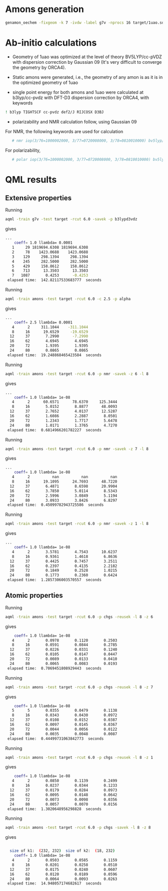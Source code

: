 
# Amons generation
```bash
genamon_oechem -fixgeom -k 7 -ivdw -label g7v -nprocs 16 target/1uao.sdf >out-g7v &
```


# Ab-initio calculations

- Geometry of 1uao was optimized at the level of theory BV5LYP/cc-pVDZ with dispersion correction by Gaussian 09 (It's very difficult to converge the geometry by ORCA4).

- Static amons were generated, i.e., the geometry of any amon is as it is in the optimized geometry of 1uao

- single point energy for both amons and 1uao were calculated at b3lyp/cc-pvdz with DFT-D3 dispersion correction by ORCA4, with keywords

```bash
! b3lyp TIGHTSCF cc-pvdz def2/J RIJCOSX D3BJ
```

- polarizability and NMR calculation follow, using Gaussian 09

For NMR, the following keywords are used for calculation
```bash
   # nmr iop(3/76=1000002000, 3/77=0720008000, 3/78=0810010000) bv5lyp/cc-pVDZ
```

For polarizability,
```bash
   # polar iop(3/76=1000002000, 3/77=0720008000, 3/78=0810010000) bv5lyp/cc-pVDZ
```



# QML results

## Extensive properties

Running
```bash
aqml -train g7v -test target -rcut 6.0 -savek -p b3lypd3vdz
```
gives
```bash
...
    coeff= 1.0 llambda= 0.0001
   1     29 1819694.6308 1819694.6308  
   2     78    1423.0688    1423.0688 
   3    129     298.1394     298.1394 
   4    245     282.5000     282.5000 
   5    429     158.8612     158.8612 
   6    713      13.3503      13.3503 
   7   1087       0.4253      -0.4253 
 elapsed time:  142.82117533683777  seconds
```

Running
```bash
aqml -train amons -test target -rcut 6.0 -c 2.5 -p alpha 
```
gives
```bash
...
    coeff= 2.5 llambda= 0.0001
   4      2     311.1044    -311.1044  
   8     16      19.6529     -19.6529  
  12     37       7.2990      -7.2990  
  16     62       4.6945       4.6945  
  20     72       1.9395       1.9395  
  24     80       0.0865       0.0865  
 elapsed time:  19.248868465423584  seconds
```



Running
```bash
aqml -train amons -test target -rcut 6.0 -p nmr -savek -z 6 -l 8
```
gives
```bash
...
    coeff= 1.0 llambda= 1e-08
   4      2      60.6571      78.6370     125.3444 
   8     16       5.0152       8.8877      48.0093 
  12     37       2.7652       4.0137      12.5287 
  16     62       1.6086       2.2887       8.0501 
  20     72       1.2343       1.7717       5.6478 
  24     80       1.0171       1.3765       4.7270 
 elapsed time:  0.6814966201782227  seconds
```

Running
```bash
aqml -train amons -test target -rcut 6.0 -p nmr -savek -z 7 -l 8
```
gives
```bash
...
    coeff= 1.0 llambda= 1e-08
   4      2          nan          nan          nan  
   8     16      19.1095      24.7693      48.7220  
  12     37       6.4871       8.6598      20.9904  
  16     62       3.7850       5.0114       8.5343  
  20     72       2.5996       3.0849       5.1194  
  24     80       3.0933       3.8426       6.8297  
 elapsed time:  0.45099782943725586  seconds
```

Running
```bash
aqml -train amons -test target -rcut 6.0 -p nmr -savek -z 1 -l 8
```
gives
```bash
...
    coeff= 1.0 llambda= 1e-08
   4      2       3.5781       4.7543      10.6237  
   8     16       0.9361       1.4618       6.8636  
  12     37       0.4425       0.7457       3.2511  
  16     62       0.2397       0.4135       2.2182  
  20     72       0.1849       0.2528       1.0215  
  24     80       0.1773       0.2360       0.6424  
 elapsed time:  1.2857306003570557  seconds
```

## Atomic properties

Running
```bash
aqml -train amons -test target -rcut 6.0 -p chgs -reusek -l 8 -z 6 
```
gives
```bash
    coeff= 1.0 llambda= 1e-08
   4      2       0.0978       0.1120       0.2503  
   8     16       0.0591       0.0844       0.2785  
  12     37       0.0226       0.0331       0.1240  
  16     62       0.0105       0.0147       0.0447  
  20     72       0.0089       0.0133       0.0410  
  24     80       0.0065       0.0083       0.0193  
 elapsed time:  0.7069451808929443  seconds
```

Running
```bash
aqml -train amons -test target -rcut 6.0 -p chgs -reusek -l 8 -z 7 
```
gives
```bash
    coeff= 1.0 llambda= 1e-08
   5      5       0.0355       0.0479       0.1138  
   8     16       0.0343       0.0430       0.0972  
  12     37       0.0108       0.0152       0.0387  
  16     62       0.0097       0.0145       0.0367  
  20     72       0.0044       0.0056       0.0122  
  24     80       0.0035       0.0048       0.0087  
 elapsed time:  0.44499731063842773  seconds
```

Running
```bash
aqml -train amons -test target -rcut 6.0 -p chgs -reusek -l 8 -z 1 
```
gives
```bash
    coeff= 1.0 llambda= 1e-08
   4      2       0.0850       0.1139       0.2499  
   8     16       0.0237       0.0344       0.1233  
  12     37       0.0179       0.0284       0.0973  
  16     62       0.0095       0.0148       0.0642  
  20     72       0.0073       0.0098       0.0356  
  24     80       0.0057       0.0070       0.0156  
 elapsed time:  1.3020648956298828  seconds
```

Running
```bash
aqml -train amons -test target -rcut 6.0 -p chgs -savek -l 8 -z 8 
```
gives
```bash

  size of k1:  (232, 232)  size of k2:  (18, 232)
    coeff= 1.0 llambda= 1e-08
   4      2       0.0503       0.0585       0.1159  
   8     16       0.0201       0.0258       0.0510  
  12     37       0.0175       0.0240       0.0607  
  16     62       0.0120       0.0189       0.0596  
  24     80       0.0064       0.0093       0.0263  
 elapsed time:  14.948057174682617  seconds
```
